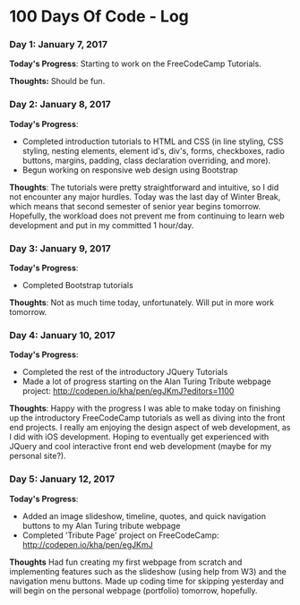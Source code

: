 # 100 Days Of Code - Log

### Day 1: January 7, 2017
**Today's Progress**:
Starting to work on the FreeCodeCamp Tutorials.

**Thoughts:**
Should be fun.

### Day 2: January 8, 2017
**Today's Progress**:
* Completed introduction tutorials to HTML and CSS (in line styling, CSS styling, nesting elements, element id's, div's, forms, checkboxes, radio buttons, margins, padding, class declaration overriding, and more).
* Begun working on responsive web design using Bootstrap

**Thoughts**:
The tutorials were pretty straightforward and intuitive, so I did not encounter any major hurdles.
Today was the last day of Winter Break, which means that second semester of senior year begins tomorrow. Hopefully, the workload does not prevent me from continuing to learn web development and put in my committed 1 hour/day.

### Day 3: January 9, 2017
**Today's Progress**:
* Completed Bootstrap tutorials

**Thoughts**:
Not as much time today, unfortunately. Will put in more work tomorrow.

### Day 4: January 10, 2017
**Today's Progress**:
* Completed the rest of the introductory JQuery Tutorials
* Made a lot of progress starting on the Alan Turing Tribute webpage project: http://codepen.io/kha/pen/egJKmJ?editors=1100

**Thoughts**:
Happy with the progress I was able to make today on finishing up the introductory FreeCodeCamp tutorials as well as diving into the front end projects. I really am enjoying the design aspect of web development, as I did with iOS development. Hoping to eventually get experienced with JQuery and cool interactive front end web development (maybe for my personal site?).

### Day 5: January 12, 2017
**Today's Progress**:
* Added an image slideshow, timeline, quotes, and quick navigation buttons to my Alan Turing tribute webpage
* Completed 'Tribute Page' project on FreeCodeCamp: http://codepen.io/kha/pen/egJKmJ

**Thoughts** Had fun creating my first webpage from scratch and implementing features such as the slideshow (using help from W3) and the navigation menu buttons. Made up coding time for skipping yesterday and will begin on the personal webpage (portfolio) tomorrow, hopefully.
